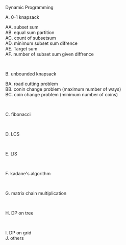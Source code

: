 Dynamic Programming <br>

A. 0-1 knapsack <br>

AA. subset sum <br>
AB. equal sum partition <br>
AC. count of subsetsum <br>
AD. minimum subset sum difrence <br>
AE. Target sum <br>
AF. number of subset sum given diffrence <br>

<br>

B. unbounded knapsack <br>

BA. road cutting problem <br>
BB. conin change problem (maximum number of ways) <br>
BC. coin change problem (minimum number of coins) <br>


 <br>
 
C. fibonacci <br>

 <br>
 
D. LCS <br>

 <br>
 
E. LIS <br>

 <br>
 
F. kadane's algorithm <br>

 <br>

G. matrix chain multiplication <br>

 <br>
 
H. DP on tree <br>

 <br>
 
I. DP on grid <br>
J. others <br>

